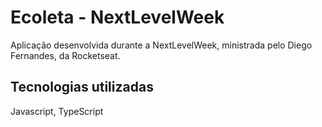 # Ecoleta - NextLevelWeek

Aplicação desenvolvida durante a NextLevelWeek, ministrada pelo Diego Fernandes, da Rocketseat.

## Tecnologias utilizadas 

Javascript, TypeScript
